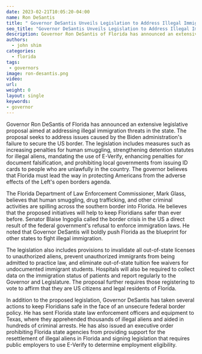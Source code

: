 ```yaml
---
date: 2023-02-21T10:05:20-04:00
name: Ron DeSantis 
title: " Governor DeSantis Unveils Legislation to Address Illegal Immigration Threats in Florida"
seo_title: "Governor DeSantis Unveils Legislation to Address Illegal Immigration Threats in Florida"
description: Governor Ron DeSantis of Florida has announced an extensive legislative proposal aimed at addressing illegal immigration threats in the state.
authors:
  - john shim
categories:
  - florida
tags:
 - governors
image: ron-desantis.png
video:
url: 
weight: 0
layout: single
keywords:
- governor 
---
```


Governor Ron DeSantis of Florida has announced an extensive legislative proposal aimed at addressing illegal immigration threats in the state. The proposal seeks to address issues caused by the Biden administration's failure to secure the US border. The legislation includes measures such as increasing penalties for human smuggling, strengthening detention statutes for illegal aliens, mandating the use of E-Verify, enhancing penalties for document falsification, and prohibiting local governments from issuing ID cards to people who are unlawfully in the country. The governor believes that Florida must lead the way in protecting Americans from the adverse effects of the Left's open borders agenda.

The Florida Department of Law Enforcement Commissioner, Mark Glass, believes that human smuggling, drug trafficking, and other criminal activities are spilling across the southern border into Florida. He believes that the proposed initiatives will help to keep Floridians safer than ever before. Senator Blaise Ingoglia called the border crisis in the US a direct result of the federal government's refusal to enforce immigration laws. He noted that Governor DeSantis will boldly push Florida as the blueprint for other states to fight illegal immigration.

The legislation also includes provisions to invalidate all out-of-state licenses to unauthorized aliens, prevent unauthorized immigrants from being admitted to practice law, and eliminate out-of-state tuition fee waivers for undocumented immigrant students. Hospitals will also be required to collect data on the immigration status of patients and report regularly to the Governor and Legislature. The proposal further requires those registering to vote to affirm that they are US citizens and legal residents of Florida.

In addition to the proposed legislation, Governor DeSantis has taken several actions to keep Floridians safe in the face of an unsecure federal border policy. He has sent Florida state law enforcement officers and equipment to Texas, where they apprehended thousands of illegal aliens and aided in hundreds of criminal arrests. He has also issued an executive order prohibiting Florida state agencies from providing support for the resettlement of illegal aliens in Florida and signing legislation that requires public employers to use E-Verify to determine employment eligibility.